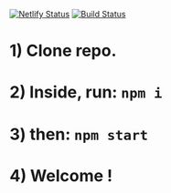 [![Netlify Status](https://api.netlify.com/api/v1/badges/31cfd1ec-ac1d-401f-a65c-72339a4b52e0/deploy-status)](https://catrat-eshop.netlify.com)
[![Build Status](https://travis-ci.com/TheRealBarenziah/cat-eshop-react.svg?branch=dev)](https://travis-ci.com/TheRealBarenziah/cat-eshop-react)
# 1) Clone repo.
# 2)  Inside, run: `npm i`
# 3) then: `npm start`
# 4) Welcome !